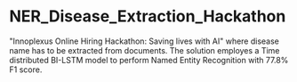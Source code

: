 # NER_Disease_Extraction_Hackathon
"Innoplexus Online Hiring Hackathon: Saving lives with AI" where disease name has to be extracted from documents. The solution employes a Time distributed BI-LSTM model to perform Named Entity Recognition with 77.8% F1 score.
